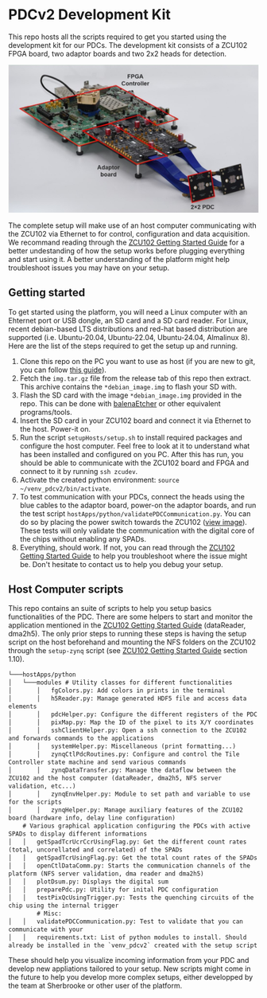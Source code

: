 # PDCv2 Development Kit

This repo hosts all the scripts required to get you started using the development kit for our PDCs.
The development kit consists of a ZCU102 FPGA board, two adaptor boards and two 2x2 heads for detection.

![Assembled development kit](documentation/images/devkit_assembled.jpg)

The complete setup will make use of an host computer communicating with the ZCU102 via Ethernet to for control, configuration and data acquisition.
We recommand reading through the [ZCU102 Getting Started Guide](./documentation/gettingStarted/zcu102.md) for a better undestanding of how the setup works before plugging everything and start using it.
A better understanding of the platform might help troubleshoot issues you may have on your setup.

## Getting started

To get started using the platform, you will need a Linux computer with an Ehternet port or USB dongle, an SD card and a SD card reader.
For Linux, recent debian-based LTS distributions and red-hat based distribution are supported (i.e. Ubuntu-20.04, Ubuntu-22.04, Ubuntu-24.04, Almalinux 8).
Here are the list of the steps required to get the setup up and running.

1. Clone this repo on the PC you want to use as host (if you are new to git, you can follow [this guide](https://docs.github.com/en/repositories/creating-and-managing-repositories/cloning-a-repository)).
2. Fetch the `img.tar.gz` file from the release tab of this repo then extract. This archive contains the `*debian_image.img` to flash your SD with.
3. Flash the SD card with the image `*debian_image.img` provided in the repo. This can be done with [balenaEtcher](https://etcher.balena.io/) or other equivalent programs/tools.
4. Insert the SD card in your ZCU102 board and connect it via Ethernet to the host. Power-it on. 
5. Run the script `setupHosts/setup.sh` to install required packages and configure the host computer. Feel free to look at it to understand what has been installed and configured on you PC. After this has run, you should be able to communicate with the ZCU102 board and FPGA and connect to it by running `ssh zcudev`.
6. Activate the created python environment: `source ~/venv_pdcv2/bin/activate`.
7. To test communication with your PDCs, connect the heads using the blue cables to the adaptor board, power-on the adaptor boards, and run the test script `hostApps/python/validatePDCCommunication.py`. 
You can do so by placing the power switch towards the ZCU102 ([view image](documentation/images/adaptor_board.jpg)). 
These tests will only validate the communication with the digital core of the chips without enabling any SPADs.
7. Everything, should work. If not, you can read through the [ZCU102 Getting Started Guide](./documentation/gettingStarted/zcu102.md) to help you troubleshoot where the issue might be.
Don't hesitate to contact us to help you debug your setup.

## Host Computer scripts

This repo contains an suite of scripts to help you setup basics functionalities of the PDC. 
There are some helpers to start and monitor the application mentioned in the [ZCU102 Getting Started Guide](./documentation/gettingStarted/zcu102.md) (dataReader, dma2h5).
The only prior steps to running these steps is having the setup script on the host beforehand and mounting the NFS folders on the ZCU102 through the `setup-zynq` script (see [ZCU102 Getting Started Guide](./documentation/gettingStarted/zcu102.md) section 1.10).

```
└───hostApps/python
│   └───modules # Utility classes for different functionalities
│       │   fgColors.py: Add colors in prints in the terminal
│       │   h5Reader.py: Manage generated HDF5 file and access data elements
│       │   pdcHelper.py: Configure the different registers of the PDC
│       │   pixMap.py: Map the ID of the pixel to its X/Y coordinates
│       │   sshClientHelper.py: Open a ssh connection to the ZCU102 and forwards commands to the applications
│       │   systemHelper.py: Miscellaneous (print formatting...)
│       │   zynqCtlPdcRoutines.py: Configure and control the Tile Controller state machine and send various commands
│       │   zynqDataTransfer.py: Manage the dataflow between the ZCU102 and the host computer (dataReader, dma2h5, NFS server validation, etc...)
│       │   zynqEnvHelper.py: Module to set path and variable to use for the scripts
│       │   zynqHelper.py: Manage auxiliary features of the ZCU102 board (hardware info, delay line configuration) 
    # Various graphical application configuring the PDCs with active SPADs to display different informations
│   │   getSpadTcrUcrCcrUsingFlag.py: Get the different count rates (total, uncorellated and correlated) of the SPADs
│   │   getSpadTcrUsingFlag.py: Get the total count rates of the SPADs
│   │   openCtlDataComm.py: Starts the communication channels of the platform (NFS server validation, dma reader and dma2h5)
│   │   plotDsum.py: Displays the digital sum
│   │   preparePdc.py: Utility for inital PDC configuration
│   │   testPixQcUsingTrigger.py: Tests the quenching circuits of the chip using the internal trigger
        # Misc:
│   │   validatePDCCommunication.py: Test to validate that you can communicate with your
│   │   requirements.txt: List of python modules to install. Should already be installed in the `venv_pdcv2` created with the setup script
```

These should help you visualize incoming information from your PDC and develop new appliations tailored to your setup.
New scripts might come in the future to help you develop more complex setups, either developped by the team at Sherbrooke or other user of the platform.




